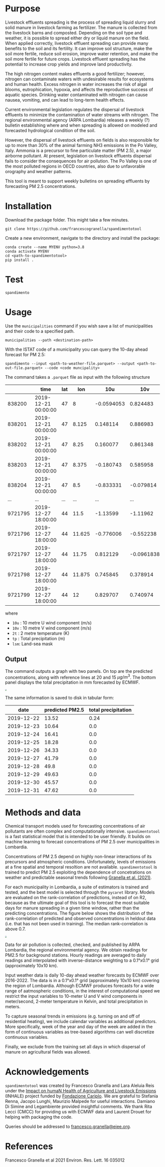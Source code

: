 # Purpose
Livestock effluents spreading is the process of spreading liquid slurry and solid manure in livestock farming as fertilizer.  The manure is collected from the livestock barns and composted. Depending on the soil type and weather, it is possible to spread either dry or liquid manure on the field. When applied correctly, livestock effluent spreading can provide many benefits to the soil and its fertility. It can improve soil structure, make the soil more fertile, reduce soil erosion, improve water retention, and make the soil more fertile for future crops. Livestock effluent spreading has the potential to increase crop yields and improve land productivity.

The high nitrogen content makes effluents a good fertilizer; however, nitrogen can contaminate waters with undesirable results for ecosystems and human health. Excess nitrogen in water increases the risk of algal blooms, eutrophication, hypoxia, and affects the reproductive success of aquatic species. Drinking water contaminated with nitrogen can cause nausea, vomiting, and can lead to long-term health effects.

Current environmental legislation regulates the dispersal of livestock effluents to minimize the contamination of water streams with nitrogen. The regional environmental agency (ARPA Lombardia) releases a weekly (?) bulletin establishing where and when spreading is allowed on modeled and forecasted hydrological condition of the soil.

However, the dispersal of livestock effluents on fields is also responsible for up to more than 30% of the animal farming NH3 emissions in the Po Valley, Italy. Ammonia is a precursor to fine particulate matter (PM 2.5), a major airborne pollutant. At present, legislation on livestock effluents dispersal fails to consider the consequences for air pollution. The Po Valley is one of the most polluted regions in OECD countries, also due to unfavorable orography and weather patterns.

This tool is meant to support weekly bulletins on spreading effluents by forecasting PM 2.5 concentrations.

# Installation 
Download the package folder. This might take a few minutes.

```
git clone https://github.com/francescogranella/spandimentotool
```

Create a new environment, navigate to the directory and install the package:

```
conda create --name MYENV python=3.8
conda activate MYENV
cd <path-to-spandimentotool>
pip install .
```
# Test

```
spandimento
```
# Usage
Use the `municipalities` command if you wish save a list of municipalities and their code to a specified path.

```
municipalities --path <destination-path>
```

With the ISTAT code of a municipality you can query the 10-day ahead forecast for PM 2.5:
```
spandimento --input <path-to-weather-file.parquet> --output <path-to-out-file.parquet> --code <code muncipality>
```

The command takes a `.parquet` file as input with the following structure

|         | time                | lat | lon    | 10u        | 10v       | 2t      | tp         | lsm      |
|---------|---------------------|-----|--------|------------|-----------|---------|------------|----------|
| 838200  | 2019-12-21 00:00:00 | 47  | 8      | -0.0594053 | 0.824483  | 274.313 | 0.00742865 | 1        |
| 838201  | 2019-12-21 00:00:00 | 47  | 8.125  | 0.148114   | 0.886983  | 274.669 | 0.00793029 | 0.998291 |
| 838202  | 2019-12-21 00:00:00 | 47  | 8.25   | 0.160077   | 0.861348  | 276.303 | 0.00888396 | 0.877869 |
| 838203  | 2019-12-21 00:00:00 | 47  | 8.375  | -0.180743  | 0.585958  | 278.157 | 0.0101161  | 0.70636  |
| 838204  | 2019-12-21 00:00:00 | 47  | 8.5    | -0.833331  | -0.079814 | 277.771 | 0.0116363  | 0.667175 |
| ...     | ...                 | ... | ...    | ...        | ...       | ...     | ...        | ...      |
| 9721795 | 2019-12-27 18:00:00 |    44 | 11.5   | -1.13599  | -1.11962   | 275.62  | 0.000357628 |     1 |
| 9721796 | 2019-12-27 18:00:00 |    44 | 11.625 | -0.776006 | -0.552238  | 276.015 | 0.000109673 |     1 |
| 9721797 | 2019-12-27 18:00:00 |    44 | 11.75  |  0.812129 | -0.0961838 | 276.078 | 1.04904e-05 |     1 |
| 9721798 | 2019-12-27 18:00:00 |    44 | 11.875 |  0.745845 |  0.378914  | 276.079 | 5.14984e-05 |     1 |
| 9721799 | 2019-12-27 18:00:00 |    44 | 12     |  0.829707 |  0.740974  | 276.794 | 8.29697e-05 |     1 |


where 
+ `10u` : 10 metre U wind component  (m/s)
+ `10v` : 10 metre V wind component (m/s)
+ `2t` : 2 metre temperature (K) 
+ `tp` : Total precipitation (m)
+ `lsm`: Land-sea mask


## Output

The command outputs a graph with two panels. On top are the predicted concentrations, along with reference lines at 20 and 15 $\mu g/m^3$. The bottom panel displays the total precipitation in mm forecasted by ECMWF. 

<img src="img/example.png" style="zoom:33%;" />

The same information is saved to disk in tabular form:

| date       | predicted PM2.5 | total precipitation |
| ---------- | --------------- | ------------------- |
| 2019-12-22 | 13.52           | 0.24                |
| 2019-12-23 | 10.64           | 0.0                 |
| 2019-12-24 | 16.41           | 0.0                 |
| 2019-12-25 | 18.28           | 0.0                 |
| 2019-12-26 | 34.33           | 0.0                 |
| 2019-12-27 | 41.79           | 0.0                 |
| 2019-12-28 | 49.8            | 0.0                 |
| 2019-12-29 | 49.63           | 0.0                 |
| 2019-12-30 | 45.57           | 0.0                 |
| 2019-12-31 | 47.62           | 0.0                 |

# Methods and data
Chemical transport models used for forecasting concentrations of air pollutants are often complex and computationally intensive. `spandimentotool` is a fast statistical model that is intended to be user friendly. It builds on machine learning to forecast concentrations of PM 2.5 over municipalities in Lombardia. 

Concentrations of PM 2.5 depend on highly non-linear interactions of its precursors and atmospheric conditions. Unfortunately, levels of emissions at a fine spatial and temporal resoltion are not available. `spandimentotool` is trained to predict PM 2.5 exploiting the dependence of concetrations on weather and predictable seasonal trends following [Granella et al. (2021)](https://iopscience.iop.org/article/10.1088/1748-9326/abd3d2). 

For each municipality in Lombardia, a suite of estimators is trained and tested, and the best model is selected through the `pycaret` library. Models are evaluated on the rank-correlation of predictions, instead of on R2, because as the ultimate goal of this tool is to forecast the most suitable days for manure spreading in a given time window, rather than the predicting concentrations. The figure below shows the distribution of the rank-correlation of predicted and observed concentrations in heldout data (i.e. that has not been used in training). The median rank-correlation is above 0.7.

<img src="img/rankcorr_hist.png" style="zoom:33%;" />

Data for air pollution is collected, checked, and published by ARPA Lombardia, the regional environmental agency. We obtain readings for PM2.5 for background stations. Hourly readings are averaged to daily readings and interpolated with inverse-distance weighting to a 0.1°x0.1° grid (approximately 10x10 km).

Input weather data is daily 10-day ahead weather forecasts by ECMWF over 2016-2022. The data is in a 0.1°x0.1° grid (approximately 10x10 km) covering the region of Lombardia. Although ECMWF produces forecasts for a wide range of aatmospheric conditions, in the interest of computational speed we restrict the input variables to 10-meter U and V wind components in meter/second, 2-meter temperature in Kelvin, and total precipitation in meters.

To capture seasonal trends in emissions (e.g. turning on and off of residential heating), we include calendar variables as additional predictors. More specifically, week of the year and day of the week are added in the form of continuous variables as tree-based algorithms can well discretize continuous variables.

Finally, we exclude from the training set all days in which dispersal of manure on agricultural fields was allowed. 

# Acknowledgements

`spandimentotool` was created by Francesco Granella and Lara Aleluia Reis under the [Impact on humaN Health of Agriculture and Livestock Emissions](https://www.eiee.org/project/inhale/) (INHALE) project funded by [Fondazione Cariplo](https://www.fondazionecariplo.it/it/index.html).  We are grateful to Stefania Renna, Jacopo Lunghi, Maurizio Malpede for useful interactions. Damiano Di Simine and Legambiente provided insightful comments. We thank Rita Lecci (CMCC) for providing us with ECMWF data and Laurent Drouet for helping with packaging the code.

Queries should be addressed to francesco.granella@eiee.org.

# References
Francesco Granella et al 2021 Environ. Res. Lett. 16 035012